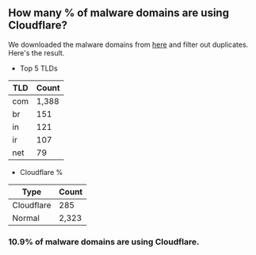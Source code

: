 ## How many % of malware domains are using Cloudflare?


We downloaded the malware domains from [here](https://urlhaus.abuse.ch) and filter out duplicates.
Here's the result.


[//]: # (start replacement)


- Top 5 TLDs

| TLD | Count |
| --- | --- |
| com | 1,388 |
| br | 151 |
| in | 121 |
| ir | 107 |
| net | 79 |


- Cloudflare %

| Type | Count |
| --- | --- |
| Cloudflare | 285 |
| Normal | 2,323 |


### 10.9% of malware domains are using Cloudflare.
